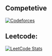 ## Competetive
[![Codeforces](https://badges.joonhyung.xyz/codeforces/alehandro.svg)](https://codeforces.com/profile/alehandro) <br />
## Leetcode:
[![LeetCode Stats](https://leetcard.jacoblin.cool/alehandroorel?theme=dark&font=ABeeZee&ext=heatmap)](https://leetcode.com/u/alehandroorel/) 

<!--
**alehandroorel/alehandroorel** is a ✨ _special_ ✨ repository because its `README.md` (this file) appears on your GitHub profile.

Here are some ideas to get you started:

- 🔭 I’m currently working on ...
- 🌱 I’m currently learning ...
- 👯 I’m looking to collaborate on ...
- 🤔 I’m looking for help with ...
- 💬 Ask me about ...
- 📫 How to reach me: ...
- 😄 Pronouns: ...
- ⚡ Fun fact: ...
-->
